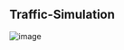 ## Traffic-Simulation
![image](https://github.com/user-attachments/assets/67f53011-69ec-4ec9-9d02-3640a1c5b47f)
